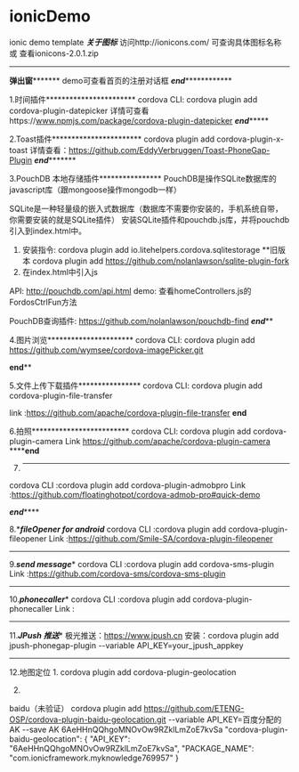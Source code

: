 # ionicDemo
ionic demo template
*****关于图标*****
访问http://ionicons.com/  可查询具体图标名称
或 查看ionicons-2.0.1.zip
*****************

****************弹出窗***********************
demo可查看首页的注册对话框
***************end***************************


1.时间插件***********************
cordova CLI: cordova plugin add cordova-plugin-datepicker
详情可查看https://www.npmjs.com/package/cordova-plugin-datepicker
*******************end************************

2.Toast插件***********************
cordova plugin add cordova-plugin-x-toast
详情查看：https://github.com/EddyVerbruggen/Toast-PhoneGap-Plugin
*******************end**************************

3.PouchDB 本地存储插件****************
PouchDB是操作SQLite数据库的javascript库（跟mongoose操作mongodb一样）

SQLite是一种轻量级的嵌入式数据库（数据库不需要你安装的，手机系统自带，你需要安装的就是SQLite插件）
安装SQLite插件和pouchdb.js库，并将pouchdb引入到index.html中。

1. 安装指令: cordova plugin add io.litehelpers.cordova.sqlitestorage
    **旧版本 cordova plugin add https://github.com/nolanlawson/sqlite-plugin-fork
2. 在index.html中引入js<script src="lib/pouchdb/dist/pouchdb.min.js"></script>

API: http://pouchdb.com/api.html
demo: 查看homeControllers.js的FordosCtrlFun方法

PouchDB查询插件:
https://github.com/nolanlawson/pouchdb-find
*********************end***********************

4.图片浏览**********************
cordova CLI: cordova plugin add https://github.com/wymsee/cordova-imagePicker.git

**********************end************************

5.文件上传下载插件****************
cordova CLI: cordova plugin add cordova-plugin-file-transfer

link :https://github.com/apache/cordova-plugin-file-transfer
**********************end**********************

6.拍照*************************
cordova CLI: cordova plugin add cordova-plugin-camera
Link  https://github.com/apache/cordova-plugin-camera
****************end************

7. ***************************
cordova CLI :cordova plugin add cordova-plugin-admobpro
Link        :https://github.com/floatinghotpot/cordova-admob-pro#quick-demo

***********end***************

8.**********fileOpener for android*********
cordova CLI :cordova plugin add cordova-plugin-fileopener
Link        :https://github.com/Smile-SA/cordova-plugin-fileopener
*************************

9.*************send message**************
cordova CLI :cordova plugin add cordova-sms-plugin
Link        :https://github.com/cordova-sms/cordova-sms-plugin
*************************************

10.*************phonecaller**************
cordova CLI :cordova plugin add cordova-plugin-phonecaller
Link        :
*************************************

11.*************JPush 推送**************
极光推送：https://www.jpush.cn
安装：cordova plugin add jpush-phonegap-plugin --variable API_KEY=your_jpush_appkey
*************************************

12.地图定位
  1.
  cordova plugin add cordova-plugin-geolocation

  2.
  baidu（未验证）
  cordova plugin add https://github.com/ETENG-OSP/cordova-plugin-baidu-geolocation.git --variable API_KEY=百度分配的AK --save
  AK 6AeHHnQQhgoMNOvOw9RZklLmZoE7kvSa
         "cordova-plugin-baidu-geolocation": {
              "API_KEY": "6AeHHnQQhgoMNOvOw9RZklLmZoE7kvSa",
              "PACKAGE_NAME": "com.ionicframework.myknowledge769957"
          }